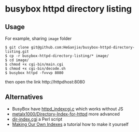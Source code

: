 # busybox httpd directory listing
## Usage
For example, sharing `image` folder
```
$ git clone git@github.com:HeGanjie/busybox-httpd-directory-listing.git
$ cp -r busybox-httpd-directory-listing/* image/
$ cd image/
$ chmod +x cgi-bin/main.cgi
$ chmod +x cgi-bin/decode.sh
$ busybox httpd -fvvvp 8080
```
then open the link http://httpdhost:8080

## Alternatives
* BusyBox have [httpd_indexcgi.c](https://github.com/mirror/busybox/blob/master/networking/httpd_indexcgi.c) which works without JS
* [metalx1000/Directory-Index-for-httpd](https://github.com/metalx1000/Directory-Index-for-httpd) more advanced
* [dir-index.cgi](https://gist.github.com/jow-/743363c332d09cb58a60dd1f216b6ee4) a Perl script
* [Making Our Own Indexes](https://docstore.mik.ua/orelly/linux/apache/ch07_02.htm) a tutorial how to make it yourself
